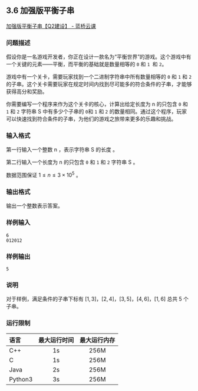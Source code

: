 ## 3.6 加强版平衡子串

[加强版平衡子串【Q2建设】 - 蓝桥云课](https://www.lanqiao.cn/problems/3136/learning/)

### 问题描述

假设你是一名游戏开发者，你正在设计一款名为“平衡世界”的游戏。这个游戏中有一个关键的元素——平衡，而平衡的基础就是数量相等的 `0` 和 `1 `和 `2`。

游戏中有一个关卡，需要玩家找到一个二进制字符串中所有数量相等的 `0` 和 `1` 和 `2` 的子串。这个关卡需要玩家在规定时间内找到尽可能多的符合条件的子串，才能够获得高分和奖励。

你需要编写一个程序来作为这个关卡的核心，计算出给定长度为 n 的只包含 `0` 和 `1` 和 `2` 字符串 S 中有多少个子串的 `0`和 `1` 和 `2` 的数量相同。通过这个程序，玩家可以快速找到符合条件的子串，为他们的游戏之旅带来更多的乐趣和挑战。

### 输入格式

第一行输入一个整数 n ，表示字符串 S 的长度 。

第二行输入一个长度为 n​ 的只包含 `0` 和 `1` 和 `2` 字符串 S​ 。

数据范围保证 $1≤n≤3×10^5$ 。

### 输出格式

输出一个整数表示答案。

### 样例输入

```
6
012012
```

### 样例输出

```
5
```

### 说明

对于样例，满足条件的子串下标有 $[1,3]，[2,4]，[3,5]，[4,6]，[1,6]$ 总共 5 个子串。

### 运行限制

| 语言      | 最大运行时间 | 最大运行内存 |
| :------ | :----: | :----: |
| C++     |   1s   |  256M  |
| C       |   1s   |  256M  |
| Java    |   2s   |  256M  |
| Python3 |   3s   |  256M  |